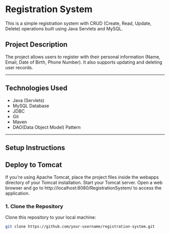 # Registration System

This is a simple registration system with CRUD (Create, Read, Update, Delete) operations built using Java Servlets and MySQL.

## Project Description

The project allows users to register with their personal information (Name, Email, Date of Birth, Phone Number). It also supports updating and deleting user records.

---

## Technologies Used

- Java (Servlets)
- MySQL Database
- JDBC
- Git
- Maven
- DAO(Data Object Model) Pattern

---

## Setup Instructions
## Deploy to Tomcat
If you're using Apache Tomcat, place the project files inside the webapps directory of your Tomcat installation.
Start your Tomcat server.
Open a web browser and go to http://localhost:8080/RegistrationSystem/ to access the application.

### 1. Clone the Repository

Clone this repository to your local machine:

```bash
git clone https://github.com/your-username/registration-system.git

